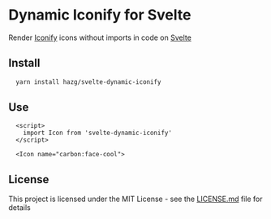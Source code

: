# Dynamic Iconify for Svelte

Render [Iconify](https://iconify.design) icons without imports in code on [Svelte](https://https://svelte.dev/)

## Install
```bash
  yarn install hazg/svelte-dynamic-iconify
```

## Use
```svelte
  <script>
    import Icon from 'svelte-dynamic-iconify'
  </script>

  <Icon name="carbon:face-cool">
```


## License

This project is licensed under the MIT License - see the [LICENSE.md](LICENSE.md) file for details